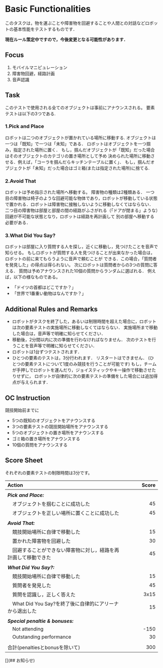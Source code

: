 # Basic Functionalities
このタスクは，物を運ぶことや障害物を回避することや人間との対話などロボットの基本性能をテストするものです．

**現在ルール策定中ですので，今後変更となる可能性があります．**

## Focus
1. モバイルマニピュレーション
2. 障害物回避，経路計画
3. 音声認識

## Task
このテストで使用される全てのオブジェクトは事前にアナウンスされる。
要素テストは以下の3つである.

### 1.Pick and Place
ロボットは二つのオブジェクトが置かれている場所に移動する.
オブジェクトは一つは「既知」で一つは「未知」である．
ロボットはオブジェクトを一つ掴み，指定された場所に置く．
もし，掴んだオブジェクトが「既知」だった場合はそのオブジェクトのカテゴリの置き場所として予め
決められた場所に移動させる．例えば，「コーラを掴んだらキッチンテーブルに置く」．
もし，掴んだオブジェクトが「未知」だった場合はゴミ箱(または指定された場所)に捨てる.

### 2.Avoid That
ロボットは予め指示された場所へ移動する。
障害物の種類は2種類ある．
一つ目の障害物は椅子のような回避可能な物体であり，ロボットが移動している状態で置かれる．ロボットは障害物に接触しないように移動しなくてはならない．
二つ目の障害物は部屋と部屋の間の経路がふさがれる（「ドアが閉まる」ような）回避が不可能な状態となり，ロボットは経路を再計画して
別の部屋へ移動する必要がある．

### 3.What Did You Say?
ロボットは部屋に入り質問する人を探し，近くに移動し，見つけたことを音声で知らせる。
もしロボットが質問する人を見つけることが出来なかった場合は，ロボットの前に来てもらうように音声で頼むことが
できる．この場合，「質問者を発見した」の得点は得られない。
次にロボットは質問者からの3つの質問に答える．
質問は予めアナウンスされた10個の質問からランダムに選ばれる．
例えば，以下の様なものである。
* 「ドイツの首都はどこですか？」
* 「世界で1番重い動物はなんですか？」

## Additional Rules and Remarks
* ロボットがタスクを終了した，あるいは制限時間を超えた場合に，ロボットは次の要素テストの実施場所に移動しなくてはならない．
実施場所まで移動した場合は，音声等で明確に知らせてください．
* 移動後，2分間以内に次の準備を行わなければなりません．
次のテストを行うことを音声等で明確に知らせてください．
* ロボットは1台ずつテストされます．
* ひとつの要素のテストは，3分行われます．
リスタートはできません．
(ひとつの要素テストについて1度のみ競技を行うことが可能です)
もし，チームが手押しでロボットを運んだり，ジョイスティックやキー操作で移動させたりせずに，
ロボットが自律的に次の要素テストの準備をした場合には追加得点が与えられます．

## OC Instruction
競技開始前までに
* 5つの既知のオブジェクトをアナウンスする
* 3つの要素テストの競技開始場所をアナウンスする
* 5つのオブジェクトの置き場所をアナウンスする
* ゴミ箱の置き場所をアナウンスする
* 10個の質問をアナウンスする

## Score Sheet
それぞれの要素テストの制限時間は3分です。

|Action　　　　　　　　　　　　　　　|Score　　　|
|:---------------------------------------|-:|
|||
|***Pick and Place:***||
|　オブジェクトを掴むことに成功した			        |45|
|　オブジェクトを正しい場所に置くことに成功した	|45|
|||
|***Avoid That:***||
|　競技開始場所に自律で移動した			            |15|
|　置かれた障害物を回避した	                    |30|
|　回避することができない障害物に対し，経路を再計画して移動できた	|45|
|||
|***What Did You Say?:***||
|　競技開始場所に自律で移動した			            |15|
|　質問者を発見した	                            |45|
|　質問を認識し，正しく答えた	                  |3x15|
|　What Did You Say?を終了後に自律的にアリーナから退出した	|15|
|||
|***Special penaltie & bonuses:***	||
|　Not attending				                        |-150|
|　Outstanding performance		                  |30|
|||
|合計(penaltiesとbonusを除いて)                 |300|

[](## お知らせ)
[](本競技のルールは，[ロボカップジャパンオープン2015の＠ホームリーグで用いられたルール](basicfunctionalities_slide.pdf)をベースに調整予定．)





